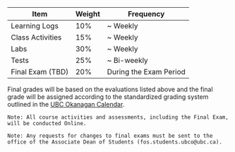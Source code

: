 | Item                | Weight | Frequency                     |
|---------------------|--------|-------------------------------|
| Learning Logs       | 10%    | ~ Weekly                      |
| Class Activities    | 15%    | ~ Weekly                      |
| Labs                | 30%    | ~ Weekly                      |
| Tests               | 25%    | ~ Bi-weekly                   |
| Final Exam (TBD)    | 20%    | During the Exam Period |

Final grades will be based on the evaluations listed above and the final grade will be assigned according to the standardized grading system outlined in the [UBC Okanagan Calendar](http://okanagan.students.ubc.ca/calendar/).

```{note}
Note: All course activities and assessments, including the Final Exam, will be conducted Online.
```

```{note}
Note: Any requests for changes to final exams must be sent to the office of the Associate Dean of Students (fos.students.ubco@ubc.ca).
```